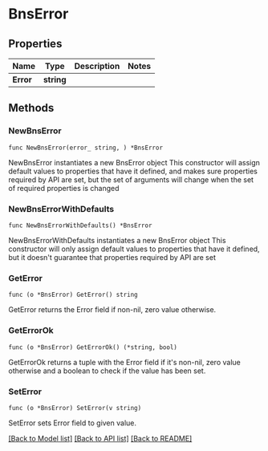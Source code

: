 # BnsError

## Properties

Name | Type | Description | Notes
------------ | ------------- | ------------- | -------------
**Error** | **string** |  | 

## Methods

### NewBnsError

`func NewBnsError(error_ string, ) *BnsError`

NewBnsError instantiates a new BnsError object
This constructor will assign default values to properties that have it defined,
and makes sure properties required by API are set, but the set of arguments
will change when the set of required properties is changed

### NewBnsErrorWithDefaults

`func NewBnsErrorWithDefaults() *BnsError`

NewBnsErrorWithDefaults instantiates a new BnsError object
This constructor will only assign default values to properties that have it defined,
but it doesn't guarantee that properties required by API are set

### GetError

`func (o *BnsError) GetError() string`

GetError returns the Error field if non-nil, zero value otherwise.

### GetErrorOk

`func (o *BnsError) GetErrorOk() (*string, bool)`

GetErrorOk returns a tuple with the Error field if it's non-nil, zero value otherwise
and a boolean to check if the value has been set.

### SetError

`func (o *BnsError) SetError(v string)`

SetError sets Error field to given value.



[[Back to Model list]](../README.md#documentation-for-models) [[Back to API list]](../README.md#documentation-for-api-endpoints) [[Back to README]](../README.md)


